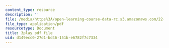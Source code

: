 ```yaml
---
content_type: resource
description: ''
file: /media/https%3A/open-learning-course-data-rc.s3.amazonaws.com/22-01-introduction-to-nuclear-engineering-and-ionizing-radiation-fall-2016/d149ecc027d1bd46151be6782f7c7334_KWaGHCjsSAM.pdf
file_type: application/pdf
resourcetype: Document
title: 3play pdf file
uid: d149ecc0-27d1-bd46-151b-e6782f7c7334
---
```

